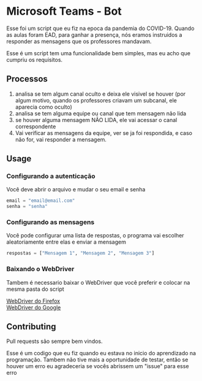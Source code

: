 # Microsoft Teams - Bot


Esse foi um script que eu fiz na epoca da pandemia do COVID-19. Quando as aulas foram EAD, para ganhar a presença, nós eramos instruidos a responder as mensagens que os professores mandavam.

Esse é um script tem uma funcionalidade bem simples, mas eu acho que cumpriu os requisitos.

## Processos

1. analisa se tem algum canal oculto e deixa ele visivel se houver (por algum motivo, quando os professores criavam um subcanal, ele aparecia como oculto)
2. analisa se tem alguma equipe ou canal que tem mensagem não lida
3. se houver alguma mensagem NÃO LIDA, ele vai acessar o canal correspondente
4. Vai verificar as mensagens da equipe, ver se ja foi respondida, e caso não for, vai responder a mensagem.


## Usage

### Configurando a autenticação
Você deve abrir o arquivo e mudar o seu email e senha

```python
email = "email@email.com"
senha = "senha"
```

### Configurando as mensagens
Você pode configurar uma lista de respostas, o programa vai escolher aleatoriamente entre elas e enviar a mensagem  

```python
respostas = ["Mensagem 1", "Mensagem 2", "Mensagem 3"]
```

### Baixando o WebDriver
Tambem é necessario baixar o WebDriver que você preferir e colocar na mesma pasta do script

[WebDriver do Firefox](https://github.com/mozilla/geckodriver/releases)  
[WebDriver do Google](https://chromedriver.chromium.org/downloads)  

## Contributing

Pull requests são sempre bem vindos.  

Esse é um codigo que eu fiz quando eu estava no inicio do aprendizado na programação. Tambem não tive mais a oportunidade de testar, então se houver um erro eu agradeceria se vocês abrissem um "issue" para esse erro

